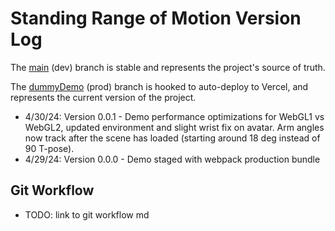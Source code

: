 # Standing Range of Motion Version Log

The [main](https://github.com/rkmiller131/standing-rom) (dev) branch is stable and represents the project's source of truth.

The [dummyDemo](https://github.com/rkmiller131/standing-rom/tree/dummyDemo) (prod) branch is hooked to auto-deploy to Vercel, and represents the current version of the project.

- 4/30/24: Version 0.0.1 - Demo performance optimizations for WebGL1 vs WebGL2, updated environment and slight wrist fix on avatar. Arm angles now track after the scene has loaded (starting around 18 deg instead of 90 T-pose).
- 4/29/24: Version 0.0.0 - Demo staged with webpack production bundle


## Git Workflow

- TODO: link to git workflow md
